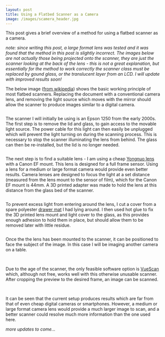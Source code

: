 ```yaml
---
layout: post
title: Using a Flatbed Scanner as a Camera
image: /images/scamera_header.jpg
---
```


This post gives a brief overview of a method for using a flatbed scanner as a camera.

*note: since writing this post, a large format lens was tested and it was found that the method in this post is slightly incorrect. The images below are not actually those being projected onto the scanner, they are just the scanner looking at the back of the lens - this is not a great explanation, but essentially for the method to work correctly the scanner class must be replaced by gound glass, or the translucent layer from an LCD. I will update with improved results soon!*

The below image ([from wikipedia](https://en.wikipedia.org/wiki/Image_scanner#Flatbed)) shows the basic working principle of most flatbed scanners. Replacing the document with a conventional camera lens, and removing the light source which moves with the mirror should allow the scanner to produce images similar to a digital camera.

<img src="https://upload.wikimedia.org/wikipedia/commons/thumb/6/6d/CPT_Hardware-Input-scanner-flatbed.svg/1920px-CPT_Hardware-Input-scanner-flatbed.svg.png" alt="" class="inline">

The scanner I will initially be using is an Epson 1250 from the early 2000s. The first step is to remove the lid and glass, to gain access to the movable light source. The power cable for this light can then easily be unplugged which will prevent the light turning on during the scanning process. This is necessary to stop the scanner illuminating the lens from behind. The glass can then be re-installed, but the lid is no longer needed.

<img src="/images/epson_2.jpg" alt="" class="inline">

The next step is to find a suitable lens - I am using a cheap [Yongnuo lens](https://www.amazon.co.uk/Yongnuo-YN35-Lens-Canon-Camera/dp/B00W4Z82ZO/ref=sr_1_2?keywords=yongnuo+35mm+canon&qid=1580336807&sr=8-2) with a Canon EF mount. This lens is designed for a full frame sensor. Using a lens for a medium or large format camera would provide even better results. Camera lenses are designed to focus the light at a set distance (measured from the lens mount to the sensor of film), which for the Canon EF mount is 44mm. A 3D printed adapter was made to hold the lens at this distance from the glass bed of the scanner.

<img src="/images/scamera_cad.JPG" alt="" class="inline">

To prevent excess light from entering around the lens, I cut a cover from a spare polyester [drawer mat](https://www.ikea.com/gb/en/p/passarp-drawer-mat-grey-20315966/) I had lying around. I then used hot glue to fix the 3D printed lens mount and light cover to the glass, as this provides enough adhesion to hold them in place, but should allow them to be removed later with little residue.

<img src="/images/scamera_1.jpg" alt="" class="inline">

Once the the lens has been mounted to the scanner, it can be positioned to face the subject of the image. In this case I will be imaging another camera on a table.

<img src="/images/scamera_setup_1.jpg" alt="" class="inline">
<img src="/images/scamera_setup_2.jpg" alt="" class="inline">

Due to the age of the scanner, the only feasible software option is [VueScan](https://www.hamrick.com/) which, although not free, works well with this otherwise unusable scanner. After cropping the preview to the desired frame, an image can be scanned.

<img src="/images/scamera_image_1.jpg" alt="" class="inline">
<img src="/images/scamera_image_2.jpg" alt="" class="inline">

It can be seen that the current setup produces results which are far from that of even cheap digital cameras or smartphones. However, a medium or large format camera lens would provide a much larger image to scan, and a better scanner could resolve much more information than the one used here.

*more updates to come...*

